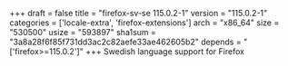 +++
draft = false
title = "firefox-sv-se 115.0.2-1"
version = "115.0.2-1"
categories = ['locale-extra', 'firefox-extensions']
arch = "x86_64"
size = "530500"
usize = "593897"
sha1sum = "3a8a28f6f85f731dd3ac2c82aefe33ae462605b2"
depends = "['firefox>=115.0.2']"
+++
Swedish language support for Firefox